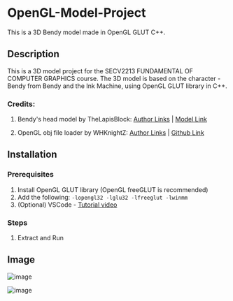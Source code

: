 # OpenGL-Model-Project

This is a 3D Bendy model made in OpenGL GLUT C++.

## Description

This is a 3D model project for the SECV2213 FUNDAMENTAL OF COMPUTER GRAPHICS course. The 3D model is based on the character - Bendy from Bendy and the Ink Machine, using OpenGL GLUT library in C++.

### Credits:

1. Bendy's head model by TheLapisBlock: 
   [Author Links](https://thelapisblock22.carrd.co/) | 
   [Model Link](https://www.deviantart.com/thelapisblock22/art/Lapis-Bendy-Pack-Blender-2-8-Release-785085144)
   
2. OpenGL obj file loader by WHKnightZ:
   [Author Links](https://github.com/WHKnightZ) | 
   [Github Link](https://github.com/WHKnightZ/OpenGL-Load-Model)

## Installation

### Prerequisites

1. Install OpenGL GLUT library (OpenGL freeGLUT is recommended)
2. Add the following: 
   `-lopengl32
     -lglu32
     -lfreeglut
     -lwinmm`
3. (Optional) VSCode - [Tutorial video](https://youtu.be/8Qkpaewj-7Y)

### Steps

1. Extract and Run

## Image

![image](https://github.com/EdgyPotato/OpenGL-Model-Project/assets/64056626/db9ae023-fde9-484b-aec6-45bf55e8420f)


![image](https://github.com/EdgyPotato/OpenGL-Model-Project/assets/64056626/2cc242fa-fdba-40fb-9532-934b1e5c0b60)
